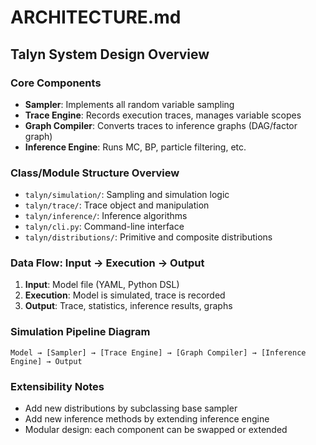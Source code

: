 # ARCHITECTURE.md

## Talyn System Design Overview

### Core Components
- **Sampler**: Implements all random variable sampling
- **Trace Engine**: Records execution traces, manages variable scopes
- **Graph Compiler**: Converts traces to inference graphs (DAG/factor graph)
- **Inference Engine**: Runs MC, BP, particle filtering, etc.

### Class/Module Structure Overview
- `talyn/simulation/`: Sampling and simulation logic
- `talyn/trace/`: Trace object and manipulation
- `talyn/inference/`: Inference algorithms
- `talyn/cli.py`: Command-line interface
- `talyn/distributions/`: Primitive and composite distributions

### Data Flow: Input → Execution → Output
1. **Input**: Model file (YAML, Python DSL)
2. **Execution**: Model is simulated, trace is recorded
3. **Output**: Trace, statistics, inference results, graphs

### Simulation Pipeline Diagram
```
Model → [Sampler] → [Trace Engine] → [Graph Compiler] → [Inference Engine] → Output
```

### Extensibility Notes
- Add new distributions by subclassing base sampler
- Add new inference methods by extending inference engine
- Modular design: each component can be swapped or extended
